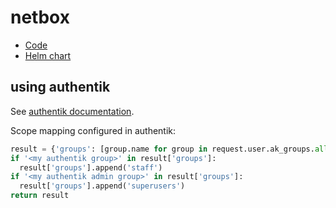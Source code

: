 # netbox

* [Code](https://github.com/netbox-community/netbox)
* [Helm chart](https://github.com/bootc/netbox-chart)

## using authentik

See [authentik documentation](https://goauthentik.io/integrations/services/netbox/).

Scope mapping configured in authentik:

```python
result = {'groups': [group.name for group in request.user.ak_groups.all()]}
if '<my authentik group>' in result['groups']:
  result['groups'].append('staff')
if '<my authentik admin group>' in result['groups']:
  result['groups'].append('superusers')
return result
```
